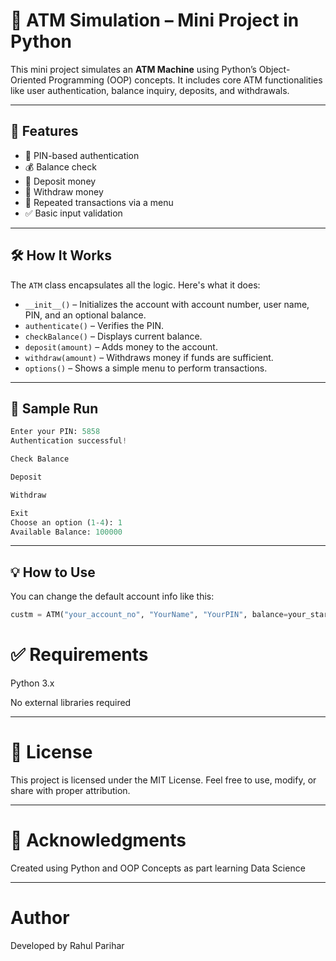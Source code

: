 # 🏧 ATM Simulation – Mini Project in Python

This mini project simulates an **ATM Machine** using Python’s Object-Oriented Programming (OOP) concepts. It includes core ATM functionalities like user authentication, balance inquiry, deposits, and withdrawals.

---

## 🚀 Features

- 🔐 PIN-based authentication
- 💰 Balance check
- 💸 Deposit money
- 🏧 Withdraw money
- 🔁 Repeated transactions via a menu
- ✅ Basic input validation

---

## 🛠️ How It Works

The `ATM` class encapsulates all the logic. Here's what it does:

- `__init__()` – Initializes the account with account number, user name, PIN, and an optional balance.
- `authenticate()` – Verifies the PIN.
- `checkBalance()` – Displays current balance.
- `deposit(amount)` – Adds money to the account.
- `withdraw(amount)` – Withdraws money if funds are sufficient.
- `options()` – Shows a simple menu to perform transactions.

---

## 📌 Sample Run

```python
Enter your PIN: 5858
Authentication successful!

Check Balance

Deposit

Withdraw

Exit
Choose an option (1-4): 1
Available Balance: 100000
```


---

## 💡 How to Use

You can change the default account info like this:

```python
custm = ATM("your_account_no", "YourName", "YourPIN", balance=your_starting_balance)
```

# ✅ Requirements
Python 3.x

No external libraries required

---

# 📜 License
This project is licensed under the MIT License.
Feel free to use, modify, or share with proper attribution.

---

# 🙌 Acknowledgments
Created using Python and OOP Concepts as part learning Data Science

---

# Author
Developed by Rahul Parihar
